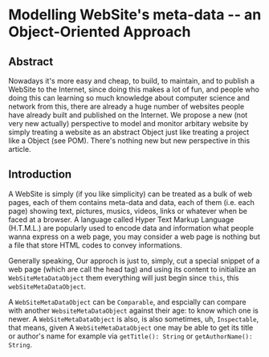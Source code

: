 # Modelling WebSite's meta-data -- an Object-Oriented Approach

## Abstract 

Nowadays it's more easy and cheap, to build, to maintain, and to publish a WebSite to the Internet, since doing this makes a lot of fun, and people who doing this can learning so much knowledge about computer science and network from this, there are already a huge number of websites people have already built and published on the Internet. We propose a new (not very new actually) perspective to model and monitor arbitary website by simply treating a website as an abstract Object just like treating a project like a Object (see POM). There's nothing new but new perspective in this article.

## Introduction

A WebSite is simply (if you like simplicity) can be treated as a bulk of web pages, each of them contains meta-data and data, each of them (i.e. each page) showing text, pictures, musics, videos, links or whatever when be faced at a browser. A language called Hyper Text Markup Language (H.T.M.L.) are popularly used to encode data and information what people wanna express on a web page, you may consider a web page is nothing but a file that store HTML codes to convey informations.

Generally speaking, Our approch is just to, simply, cut a special snippet of a web page (which are call the head tag) and using its content to initialize an `WebSiteMetaDataObject` them everything will just begin since `this`, this  `webSiteMetaDataObject`.

A `WebSiteMetaDataObject` can be `Comparable`, and espcially can compare with another `WebsiteMetaDataObject` against their age: to know which one is newer. A `WebSiteMetaDataObject` is also, is also sometimes, uh, `Inspectable`, that means, given A `WebSiteMetaDataObject` one may be able to get its title or author's name for example via `getTitle(): String` or `getAuthorName(): String`.

